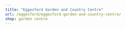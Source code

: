 ```yaml
---
title: "Eggesford Garden and Country Centre"
url: /eggesford/eggesford-garden-and-country-centre/
shop: garden centre
---
```

